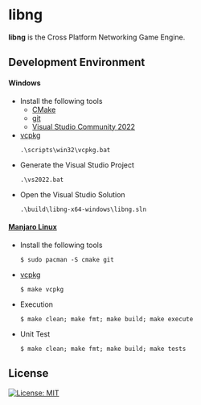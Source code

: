 # libng

**libng** is the Cross Platform Networking Game Engine.

## Development Environment 

#### Windows
- Install the following tools
  - [CMake](https://cmake.org/download/)
  - [git](https://git-scm.com/downloads)
  - [Visual Studio Community 2022](https://visualstudio.microsoft.com/)
- [vcpkg](https://vcpkg.io/en/index.html)
  ```
  .\scripts\win32\vcpkg.bat 
  ```
- Generate the Visual Studio Project
  ```
  .\vs2022.bat
  ```
- Open the Visual Studio Solution
  ```
  .\build\libng-x64-windows\libng.sln 
  ```

#### [Manjaro Linux](https://manjaro.org/)
- Install the following tools
  ```
  $ sudo pacman -S cmake git
  ```
- [vcpkg](https://vcpkg.io/en/index.html)
  ```
  $ make vcpkg
  ```
- Execution
  ```
  $ make clean; make fmt; make build; make execute
  ```
- Unit Test
  ```
  $ make clean; make fmt; make build; make tests
  ```

## License
[![License: MIT](https://img.shields.io/badge/License-MIT-yellow.svg)](https://opensource.org/licenses/MIT)